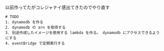 以前作ってたがコレジャナイ感出てきたのでやり直す

```
# TODO
1. dynamodb を作る
2. dynamodb の arn を取得する
3. 別途作成したイメージを使用する lambda を作る。 dynamodb にアクセスできるようにする
4. eventBridge で定期実行する
```
